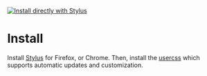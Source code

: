 [![Install directly with Stylus](https://img.shields.io/badge/Install%20directly%20with-Stylus-00adad.svg)](https://raw.githubusercontent.com/chandr3sh/Github-Font/master/github-font.user.css)

# Install

Install [Stylus](https://add0n.com/stylus.html) for Firefox, or Chrome. Then, install the [usercss](https://raw.githubusercontent.com/chandr3sh/Github-Font/master/github-font.user.css) which supports automatic updates and customization.

